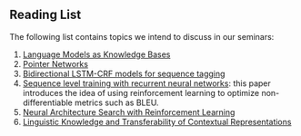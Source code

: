
## Reading List

The following list contains topics we intend to discuss in our seminars:

1. [Language Models as Knowledge Bases](https://arxiv.org/abs/1909.01066)
1. [Pointer Networks](https://papers.nips.cc/paper/5866-pointer-networks.pdf)
1. [Bidirectional LSTM-CRF models for sequence tagging](https://arxiv.org/abs/1508.01991)
1. [Sequence level training with recurrent neural networks](https://arxiv.org/abs/1511.06732): this paper introduces the idea of using reinforcement learning to optimize non-differentiable metrics such as BLEU.
1. [Neural Architecture Search with Reinforcement Learning](https://arxiv.org/pdf/1611.01578.pdf)
2. [Linguistic Knowledge and Transferability of Contextual Representations](https://arxiv.org/abs/1903.08855) 
